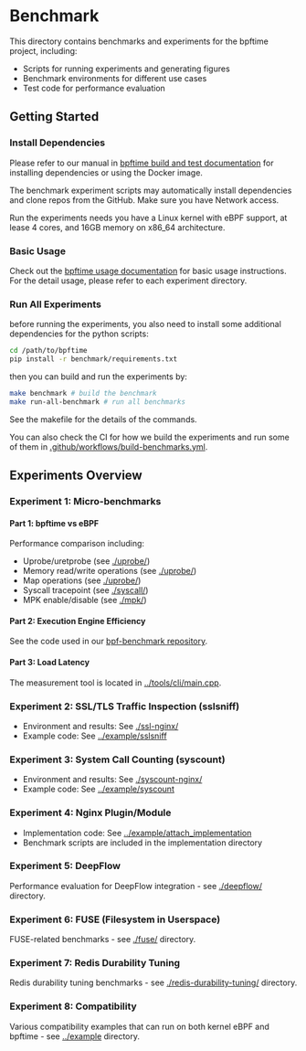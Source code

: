 # Benchmark

This directory contains benchmarks and experiments for the bpftime project, including:

- Scripts for running experiments and generating figures
- Benchmark environments for different use cases
- Test code for performance evaluation

## Getting Started

### Install Dependencies

Please refer to our manual in [bpftime build and test documentation](https://eunomia.dev/bpftime/documents/build-and-test/)
for installing dependencies or using the Docker image.

The benchmark experiment scripts may automatically install dependencies
and clone repos from the GitHub. Make sure you have Network access.

Run the experiments needs you have a Linux kernel with eBPF support, at lease 4 cores,
and 16GB memory on x86_64 architecture.

### Basic Usage

Check out the [bpftime usage documentation](https://eunomia.dev/bpftime/documents/usage/)
for basic usage instructions. For the detail usage, please refer to each experiment directory.

### Run All Experiments

before running the experiments, you also need to install some additional dependencies for the python scripts:

```sh
cd /path/to/bpftime
pip install -r benchmark/requirements.txt
```

then you can build and run the experiments by:

```sh
make benchmark # build the benchmark
make run-all-benchmark # run all benchmarks
```

See the makefile for the details of the commands.

You can also check the CI for how we build the experiments and run some of them in [.github/workflows/build-benchmarks.yml](../.github/workflows/benchmarks.yml).

## Experiments Overview

### Experiment 1: Micro-benchmarks

#### Part 1: bpftime vs eBPF

Performance comparison including:

- Uprobe/uretprobe (see [./uprobe/](./uprobe/))
- Memory read/write operations (see [./uprobe/](./uprobe/))
- Map operations (see [./uprobe/](./uprobe/))
- Syscall tracepoint (see [./syscall/](./syscall/))
- MPK enable/disable (see [./mpk/](./mpk/))

#### Part 2: Execution Engine Efficiency

See the code used in our [bpf-benchmark repository](https://github.com/eunomia-bpf/bpf-benchmark).

#### Part 3: Load Latency

The measurement tool is located in [../tools/cli/main.cpp](../tools/cli/main.cpp).

### Experiment 2: SSL/TLS Traffic Inspection (sslsniff)

- Environment and results: See [./ssl-nginx/](./ssl-nginx/)
- Example code: See [../example/sslsniff](../example/sslsniff)

### Experiment 3: System Call Counting (syscount)

- Environment and results: See [./syscount-nginx/](./syscount-nginx/)
- Example code: See [../example/syscount](../example/syscount)

### Experiment 4: Nginx Plugin/Module

- Implementation code: See [../example/attach_implementation](../example/attach_implementation)
- Benchmark scripts are included in the implementation directory

### Experiment 5: DeepFlow

Performance evaluation for DeepFlow integration - see [./deepflow/](./deepflow/) directory.

### Experiment 6: FUSE (Filesystem in Userspace)

FUSE-related benchmarks - see [./fuse/](./fuse/) directory.

### Experiment 7: Redis Durability Tuning

Redis durability tuning benchmarks - see [./redis-durability-tuning/](./redis-durability-tuning/) directory.

### Experiment 8: Compatibility

Various compatibility examples that can run on both kernel eBPF and bpftime - see [../example](../example) directory.

